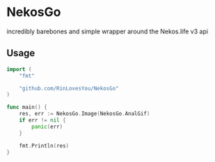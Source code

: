 # NekosGo

incredibly barebones and simple wrapper around the Nekos.life v3 api

## Usage

```go
import (
	"fmt"

	"github.com/RinLovesYou/NekosGo"
)

func main() {
	res, err := NekosGo.Image(NekosGo.AnalGif)
	if err != nil {
		panic(err)
	}

	fmt.Println(res)
}
```
